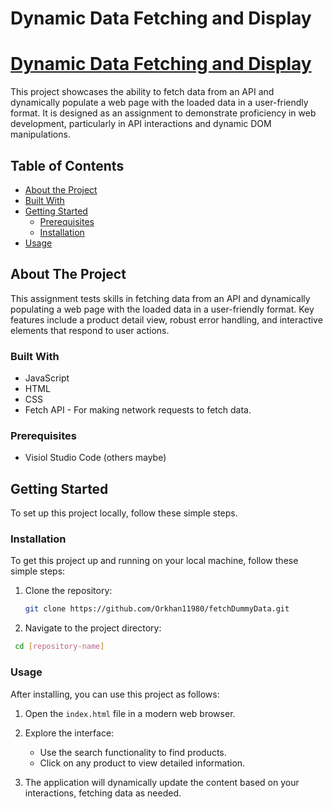 # Dynamic Data Fetching and Display


# [Dynamic Data Fetching and Display](https://orkhan11980.github.io/fetchDummyData/)



This project showcases the ability to fetch data from an API and dynamically populate a web page with the loaded data in a user-friendly format. It is designed as an assignment to demonstrate proficiency in web development, particularly in API interactions and dynamic DOM manipulations.

## Table of Contents
- [About the Project](#about-the-project)
- [Built With](#built-with)
- [Getting Started](#getting-started)
  - [Prerequisites](#prerequisites)
  - [Installation](#installation)
- [Usage](#usage)




## About The Project

This assignment tests skills in fetching data from an API and dynamically populating a web page with the loaded data in a user-friendly format. Key features include a product detail view, robust error handling, and interactive elements that respond to user actions.

### Built With

- JavaScript
- HTML
- CSS
- Fetch API - For making network requests to fetch data.

### Prerequisites
- Visiol Studio Code (others maybe)
  
## Getting Started

To set up this project locally, follow these simple steps.

### Installation

To get this project up and running on your local machine, follow these simple steps:

1. Clone the repository:
   ```sh
   git clone https://github.com/Orkhan11980/fetchDummyData.git

2. Navigate to the project directory:
  ```sh
   cd [repository-name]
```
### Usage


 After installing, you can use this project as follows:

1. Open the `index.html` file in a modern web browser.

2. Explore the interface:
   - Use the search functionality to find products.
   - Click on any product to view detailed information.

3. The application will dynamically update the content based on your interactions, fetching data as needed.



